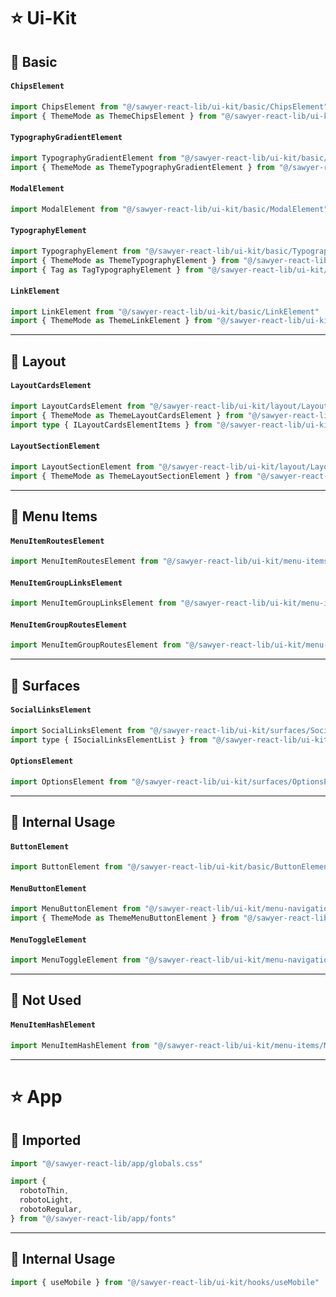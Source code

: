 # ⭐️ Ui-Kit

## 🔰 Basic

#### `ChipsElement`
```ts
import ChipsElement from "@/sawyer-react-lib/ui-kit/basic/ChipsElement"
import { ThemeMode as ThemeChipsElement } from "@/sawyer-react-lib/ui-kit/basic/ChipsElement"
```

#### `TypographyGradientElement`
```ts
import TypographyGradientElement from "@/sawyer-react-lib/ui-kit/basic/TypographyGradientElement"
import { ThemeMode as ThemeTypographyGradientElement } from "@/sawyer-react-lib/ui-kit/basic/TypographyGradientElement"
```

#### `ModalElement`
```ts
import ModalElement from "@/sawyer-react-lib/ui-kit/basic/ModalElement"
```

#### `TypographyElement`
```ts
import TypographyElement from "@/sawyer-react-lib/ui-kit/basic/TypographyElement"
import { ThemeMode as ThemeTypographyElement } from "@/sawyer-react-lib/ui-kit/basic/TypographyElement"
import { Tag as TagTypographyElement } from "@/sawyer-react-lib/ui-kit/basic/TypographyElement"
```

#### `LinkElement`
```ts
import LinkElement from "@/sawyer-react-lib/ui-kit/basic/LinkElement"
import { ThemeMode as ThemeLinkElement } from "@/sawyer-react-lib/ui-kit/basic/LinkElement"
```

---

## 🔰 Layout

#### `LayoutCardsElement`
```ts
import LayoutCardsElement from "@/sawyer-react-lib/ui-kit/layout/LayoutCardsElement"
import { ThemeMode as ThemeLayoutCardsElement } from "@/sawyer-react-lib/ui-kit/layout/LayoutCardsElement"
import type { ILayoutCardsElementItems } from "@/sawyer-react-lib/ui-kit/layout/LayoutCardsElement"
```

#### `LayoutSectionElement`
```ts
import LayoutSectionElement from "@/sawyer-react-lib/ui-kit/layout/LayoutSectionElement"
import { ThemeMode as ThemeLayoutSectionElement } from "@/sawyer-react-lib/ui-kit/layout/LayoutSectionElement"
```

---

## 🔰 Menu Items

#### `MenuItemRoutesElement`
```ts
import MenuItemRoutesElement from "@/sawyer-react-lib/ui-kit/menu-items/MenuItemRoutesElement"
```

#### `MenuItemGroupLinksElement`
```ts
import MenuItemGroupLinksElement from "@/sawyer-react-lib/ui-kit/menu-items/MenuItemGroupLinksElement"
```

#### `MenuItemGroupRoutesElement`
```ts
import MenuItemGroupRoutesElement from "@/sawyer-react-lib/ui-kit/menu-items/MenuItemGroupRoutesElement"
```

---

## 🔰 Surfaces

#### `SocialLinksElement`
```js
import SocialLinksElement from "@/sawyer-react-lib/ui-kit/surfaces/SocialLinksElement"
import type { ISocialLinksElementList } from "@/sawyer-react-lib/ui-kit/surfaces/SocialLinksElement"
```

#### `OptionsElement`
```ts
import OptionsElement from "@/sawyer-react-lib/ui-kit/surfaces/OptionsElement"
```

---

## 🔰 Internal Usage

#### `ButtonElement`
```ts
import ButtonElement from "@/sawyer-react-lib/ui-kit/basic/ButtonElement"
```

#### `MenuButtonElement`
```ts
import MenuButtonElement from "@/sawyer-react-lib/ui-kit/menu-navigation/MenuButtonElement"
import { ThemeMode as ThemeMenuButtonElement } from "@/sawyer-react-lib/ui-kit/menu-navigation/MenuButtonElement"
```

#### `MenuToggleElement`

```ts
import MenuToggleElement from "@/sawyer-react-lib/ui-kit/menu-navigation/MenuToggleElement"
```

---

## 🔰 Not Used

#### `MenuItemHashElement`
```ts
import MenuItemHashElement from "@/sawyer-react-lib/ui-kit/menu-items/MenuItemHashElement"
```

---

# ⭐️ App

## 🔰 Imported

```ts
import "@/sawyer-react-lib/app/globals.css"
```

```ts
import {
  robotoThin,
  robotoLight,
  robotoRegular,
} from "@/sawyer-react-lib/app/fonts"
```

---

## 🔰 Internal Usage

```ts
import { useMobile } from "@/sawyer-react-lib/ui-kit/hooks/useMobile"
```

